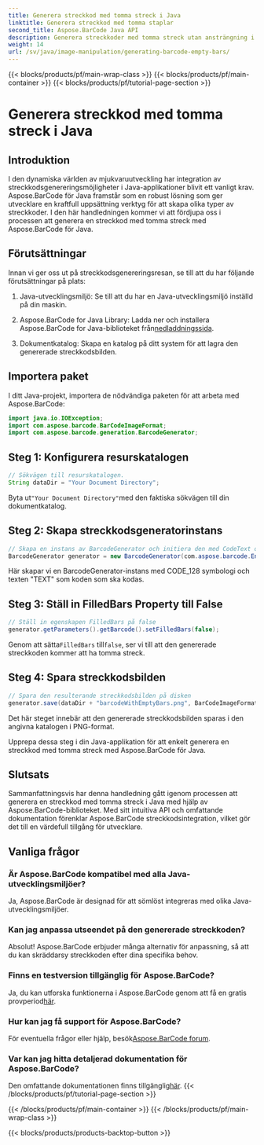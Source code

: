 ```yaml
---
title: Generera streckkod med tomma streck i Java
linktitle: Generera streckkod med tomma staplar
second_title: Aspose.BarCode Java API
description: Generera streckkoder med tomma streck utan ansträngning i Java med Aspose.BarCode. Anpassa utseendet och integrera sömlöst. Utforska handledningen nu!
weight: 14
url: /sv/java/image-manipulation/generating-barcode-empty-bars/
---
```


{{< blocks/products/pf/main-wrap-class >}}
{{< blocks/products/pf/main-container >}}
{{< blocks/products/pf/tutorial-page-section >}}

# Generera streckkod med tomma streck i Java


## Introduktion

I den dynamiska världen av mjukvaruutveckling har integration av streckkodsgenereringsmöjligheter i Java-applikationer blivit ett vanligt krav. Aspose.BarCode för Java framstår som en robust lösning som ger utvecklare en kraftfull uppsättning verktyg för att skapa olika typer av streckkoder. I den här handledningen kommer vi att fördjupa oss i processen att generera en streckkod med tomma streck med Aspose.BarCode för Java.

## Förutsättningar

Innan vi ger oss ut på streckkodsgenereringsresan, se till att du har följande förutsättningar på plats:

1. Java-utvecklingsmiljö: Se till att du har en Java-utvecklingsmiljö inställd på din maskin.

2.  Aspose.BarCode for Java Library: Ladda ner och installera Aspose.BarCode for Java-biblioteket från[nedladdningssida](https://releases.aspose.com/barcode/java/).

3. Dokumentkatalog: Skapa en katalog på ditt system för att lagra den genererade streckkodsbilden.

## Importera paket

I ditt Java-projekt, importera de nödvändiga paketen för att arbeta med Aspose.BarCode:

```java
import java.io.IOException;
import com.aspose.barcode.BarCodeImageFormat;
import com.aspose.barcode.generation.BarcodeGenerator;
```

## Steg 1: Konfigurera resurskatalogen

```java
// Sökvägen till resurskatalogen.
String dataDir = "Your Document Directory";
```

 Byta ut`"Your Document Directory"`med den faktiska sökvägen till din dokumentkatalog.

## Steg 2: Skapa streckkodsgeneratorinstans

```java
// Skapa en instans av BarcodeGenerator och initiera den med CodeText och Symbology
BarcodeGenerator generator = new BarcodeGenerator(com.aspose.barcode.EncodeTypes.CODE_128, "TEXT");
```

Här skapar vi en BarcodeGenerator-instans med CODE_128 symbologi och texten "TEXT" som koden som ska kodas.

## Steg 3: Ställ in FilledBars Property till False

```java
// Ställ in egenskapen FilledBars på false
generator.getParameters().getBarcode().setFilledBars(false);
```

 Genom att sätta`FilledBars` till`false`, ser vi till att den genererade streckkoden kommer att ha tomma streck.

## Steg 4: Spara streckkodsbilden

```java
// Spara den resulterande streckkodsbilden på disken
generator.save(dataDir + "barcodeWithEmptyBars.png", BarCodeImageFormat.PNG);
```

Det här steget innebär att den genererade streckkodsbilden sparas i den angivna katalogen i PNG-format.

Upprepa dessa steg i din Java-applikation för att enkelt generera en streckkod med tomma streck med Aspose.BarCode för Java.

## Slutsats

Sammanfattningsvis har denna handledning gått igenom processen att generera en streckkod med tomma streck i Java med hjälp av Aspose.BarCode-biblioteket. Med sitt intuitiva API och omfattande dokumentation förenklar Aspose.BarCode streckkodsintegration, vilket gör det till en värdefull tillgång för utvecklare.

## Vanliga frågor

### Är Aspose.BarCode kompatibel med alla Java-utvecklingsmiljöer?
Ja, Aspose.BarCode är designad för att sömlöst integreras med olika Java-utvecklingsmiljöer.

### Kan jag anpassa utseendet på den genererade streckkoden?
Absolut! Aspose.BarCode erbjuder många alternativ för anpassning, så att du kan skräddarsy streckkoden efter dina specifika behov.

### Finns en testversion tillgänglig för Aspose.BarCode?
 Ja, du kan utforska funktionerna i Aspose.BarCode genom att få en gratis provperiod[här](https://releases.aspose.com/).

### Hur kan jag få support för Aspose.BarCode?
 För eventuella frågor eller hjälp, besök[Aspose.BarCode forum](https://forum.aspose.com/c/barcode/13).

### Var kan jag hitta detaljerad dokumentation för Aspose.BarCode?
 Den omfattande dokumentationen finns tillgänglig[här](https://reference.aspose.com/barcode/java/).
{{< /blocks/products/pf/tutorial-page-section >}}

{{< /blocks/products/pf/main-container >}}
{{< /blocks/products/pf/main-wrap-class >}}

{{< blocks/products/products-backtop-button >}}
